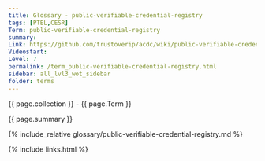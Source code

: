 ```yaml
---
title: Glossary - public-verifiable-credential-registry
tags: [PTEL,CESR]
Term: public-verifiable-credential-registry
summary: 
Link: https://github.com/trustoverip/acdc/wiki/public-verifiable-credential-registry.md
Videostart: 
Level: 7
permalink: /term_public-verifiable-credential-registry.html
sidebar: all_lvl3_wot_sidebar
folder: terms
---
```


{{ page.collection }} - {{ page.Term }}

   {{ page.summary }}

{% include_relative glossary/public-verifiable-credential-registry.md %}

 {% include links.html %} 
